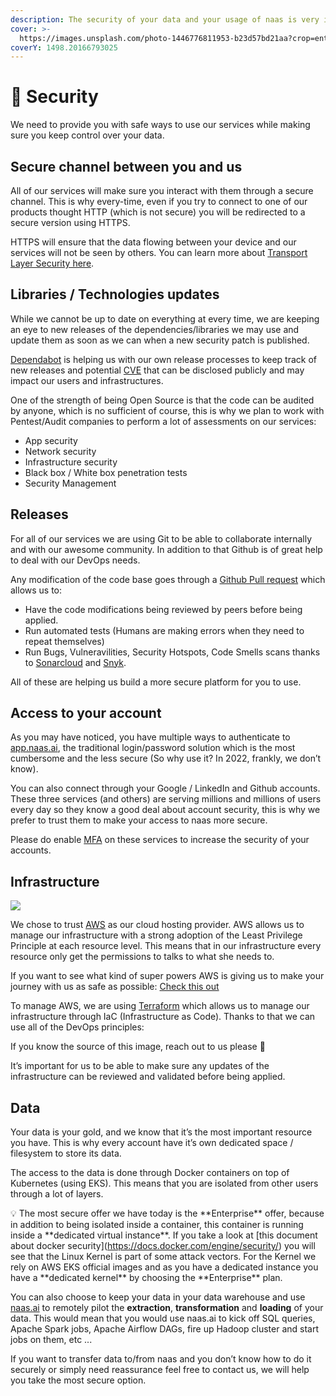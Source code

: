 ```yaml
---
description: The security of your data and your usage of naas is very important to us.
cover: >-
  https://images.unsplash.com/photo-1446776811953-b23d57bd21aa?crop=entropy&cs=srgb&fm=jpg&ixid=MnwxOTcwMjR8MHwxfHNlYXJjaHwyfHxuYXNhfGVufDB8fHx8MTY0Mzc1ODMyNA&ixlib=rb-1.2.1&q=85
coverY: 1498.20166793025
---
```


# 🔐 Security

We need to provide you with safe ways to use our services while making sure you keep control over your data.

## Secure channel between you and us

All of our services will make sure you interact with them through a secure channel. This is why every-time, even if you try to connect to one of our products thought HTTP (which is not secure) you will be redirected to a secure version using HTTPS.

HTTPS will ensure that the data flowing between your device and our services will not be seen by others. You can learn more about [Transport Layer Security here](https://en.wikipedia.org/wiki/Transport\_Layer\_Security).

## Libraries / Technologies updates

While we cannot be up to date on everything at every time, we are keeping an eye to new releases of the dependencies/libraries we may use and update them as soon as we can when a new security patch is published.

[Dependabot](https://github.com/dependabot/dependabot-core) is helping us with our own release processes to keep track of new releases and potential [CVE](https://en.wikipedia.org/wiki/Common\_Vulnerabilities\_and\_Exposures) that can be disclosed publicly and may impact our users and infrastructures.

One of the strength of being Open Source is that the code can be audited by anyone, which is no sufficient of course, this is why we plan to work with Pentest/Audit companies to perform a lot of assessments on our services:

* App security
* Network security
* Infrastructure security
* Black box / White box penetration tests
* Security Management

## Releases

For all of our services we are using Git to be able to collaborate internally and with our awesome community. In addition to that Github is of great help to deal with our DevOps needs.

Any modification of the code base goes through a [Github Pull request](https://docs.github.com/en/pull-requests/collaborating-with-pull-requests/proposing-changes-to-your-work-with-pull-requests/about-pull-requests) which allows us to:

* Have the code modifications being reviewed by peers before being applied.
* Run automated tests (Humans are making errors when they need to repeat themselves)
* Run Bugs, Vulneravilities, Security Hotspots, Code Smells scans thanks to [Sonarcloud](https://sonarcloud.io/) and [Snyk](https://snyk.io/).

All of these are helping us build a more secure platform for you to use.

## Access to your account

As you may have noticed, you have multiple ways to authenticate to [app.naas.ai](http://app.naas.ai), the traditional login/password solution which is the most cumbersome and the less secure (So why use it? In 2022, frankly, we don’t know).

You can also connect through your Google / LinkedIn and Github accounts. These three services (and others) are serving millions and millions of users every day so they know a good deal about account security, this is why we prefer to trust them to make your access to naas more secure.

Please do enable [MFA](https://en.wikipedia.org/wiki/Multi-factor\_authentication) on these services to increase the security of your accounts.

## Infrastructure

![](../.gitbook/assets/infra.png)

We chose to trust [AWS](https://aws.amazon.com/) as our cloud hosting provider. AWS allows us to manage our infrastructure with a strong adoption of the Least Privilege Principle at each resource level. This means that in our infrastructure every resource only get the permissions to talks to what she needs to.

If you want to see what kind of super powers AWS is giving us to make your journey with us as safe as possible: [Check this out](https://aws.amazon.com/products/security/)

To manage AWS, we are using [Terraform](https://www.terraform.io/) which allows us to manage our infrastructure through IaC (Infrastructure as Code). Thanks to that we can use all of the DevOps principles:

If you know the source of this image, reach out to us please 🙏

It’s important for us to be able to make sure any updates of the infrastructure can be reviewed and validated before being applied.

## Data

Your data is your gold, and we know that it’s the most important resource you have. This is why every account have it’s own dedicated space / filesystem to store its data.

The access to the data is done through Docker containers on top of Kubernetes (using EKS). This means that you are isolated from other users through a lot of layers.

💡 The most secure offer we have today is the \*\*Enterprise\*\* offer, because in addition to being isolated inside a container, this container is running inside a \*\*dedicated virtual instance\*\*. If you take a look at \[this document about docker security]\(https://docs.docker.com/engine/security/) you will see that the Linux Kernel is part of some attack vectors. For the Kernel we rely on AWS EKS official images and as you have a dedicated instance you have a \*\*dedicated kernel\*\* by choosing the \*\*Enterprise\*\* plan.

You can also choose to keep your data in your data warehouse and use [naas.ai](http://naas.ai) to remotely pilot the **extraction**, **transformation** and **loading** of your data. This would mean that you would use naas.ai to kick off SQL queries, Apache Spark jobs, Apache Airflow DAGs, fire up Hadoop cluster and start jobs on them, etc ...

If you want to transfer data to/from naas and you don’t know how to do it securely or simply need reassurance feel free to contact us, we will help you take the most secure option.

